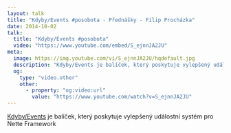 ```yaml
---
layout: talk
title: "Kdyby/Events #posobota - Přednášky - Filip Procházka"
date: 2014-10-02
talk:
  title: "Kdyby/Events #posobota"
  video: "https://www.youtube.com/embed/S_ejnnJA2JU"
meta:
  image: https://img.youtube.com/vi/S_ejnnJA2JU/hqdefault.jpg
  description: "Kdyby/Events je balíček, který poskytuje vylepšený událostní systém pro Nette Framework"
  og:
    type: "video.other"
    other:
      - property: "og:video:url"
        value: "https://www.youtube.com/watch?v=S_ejnnJA2JU"
---
```


[Kdyby/Events][kdyby-events] je balíček,
který poskytuje vylepšený událostní systém pro Nette Framework

[kdyby-events]: https://packagist.org/packages/kdyby/events
